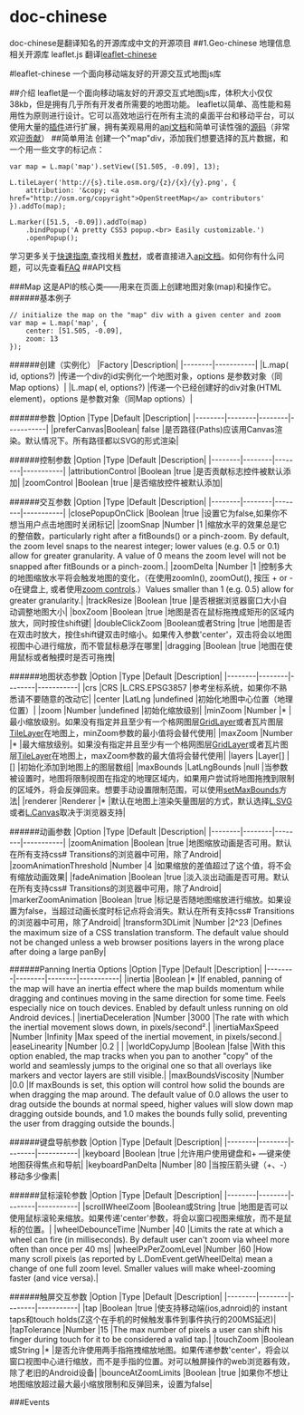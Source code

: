 # doc-chinese
doc-chinese是翻译知名的开源库成中文的开源项目
##1.Geo-chinese 地理信息相关开源库
leaflet.js 翻译[leaflet-chinese](https://github.com/unionTime/doc-chinese/blob/master/src/leaflet-chinese.md)

#leaflet-chinese
一个面向移动端友好的开源交互式地图js库

##介绍
leaflet是一个面向移动端友好的开源交互式地图js库，体积大小仅仅38kb，但是拥有几乎所有开发者所需要的地图功能。
leaflet以简单、高性能和易用性为原则进行设计。它可以高效地运行在所有主流的桌面平台和移动平台，可以使用大量的[插件](http://leafletjs.com/plugins.html)进行扩展，拥有美观易用的[api文档](http://leafletjs.com/reference-1.2.0.html)和简单可读性强的[源码](https://github.com/Leaflet/Leaflet)（非常欢迎[贡献](https://github.com/Leaflet/Leaflet/blob/master/CONTRIBUTING.md)）
##简单用法
创建一个"map"div，添加我们想要选择的瓦片数据，和一个用一些文字的标记点：
```
var map = L.map('map').setView([51.505, -0.09], 13);

L.tileLayer('http://{s}.tile.osm.org/{z}/{x}/{y}.png', {
    attribution: '&copy; <a href="http://osm.org/copyright">OpenStreetMap</a> contributors'
}).addTo(map);

L.marker([51.5, -0.09]).addTo(map)
    .bindPopup('A pretty CSS3 popup.<br> Easily customizable.')
    .openPopup();
```

学习更多关于[快速指南](http://leafletjs.com/examples/quick-start/),查找相关[教材]()，或者直接进入[api文档](http://leafletjs.com/reference-1.2.0.html)。如何你有什么问题，可以先查看[FAQ](https://github.com/Leaflet/Leaflet/blob/master/FAQ.md)
##API文档

###Map
这是API的核心类——用来在页面上创建地图对象(map)和操作它。
######基本例子
```
// initialize the map on the "map" div with a given center and zoom
var map = L.map('map', {
    center: [51.505, -0.09],
    zoom: 13
});
```
######创建（实例化）
|Factory |Description|
|--------|-----------|
|L.map(<String> id, <Map options> options?)  |传递一个div的id实例化一个地图对象，options 是参数对象（同Map options）|
|L.map(<HTMLElement> el, <Map options> options?) |传递一个已经创建好的div对象(HTML element)，options 是参数对象（同Map options）|

######参数
|Option  |Type    |Default |Description|
|--------|--------|--------|-----------|
|preferCanvas|Boolean| false   |是否路径(Paths)应该用Canvas渲染。默认情况下。所有路径都以SVG的形式渲染|

######控制参数
|Option  |Type    |Default |Description|
|--------|--------|--------|-----------|
|attributionControl  |Boolean |true    |是否贡献标志控件被默认添加|
|zoomControl |Boolean |true    |是否缩放控件被默认添加|

######交互参数
|Option  |Type    |Default |Description|
|--------|--------|--------|-----------|
|closePopupOnClick   |Boolean |true  |设置它为false,如果你不想当用户点击地图时关闭标记|
|zoomSnap    |Number  |1   |缩放水平的效果总是它的整倍数，particularly right after a fitBounds() or a pinch-zoom. By default, the zoom level snaps to the nearest integer; lower values (e.g. 0.5 or 0.1) allow for greater granularity. A value of 0 means the zoom level will not be snapped after fitBounds or a pinch-zoom.|
|zoomDelta   |Number  |1   |控制多大的地图缩放水平将会触发地图的变化，（在使用zoomIn(), zoomOut(), 按压 + or - o在键盘上, 或者使用[zoom controls](http://leafletjs.com/reference-1.2.0.html#control-zoom).）Values smaller than 1 (e.g. 0.5) allow for greater granularity.|
|trackResize |Boolean |true    |是否根据浏览器窗口大小自动调整地图大小|
|boxZoom |Boolean |true    |地图是否在鼠标拖拽成矩形的区域内放大，同时按住shift键|
|doubleClickZoom |Boolean或者String  |true    |地图是否在双击时放大，按住shift键双击时缩小。如果传入参数'center'，双击将会以地图视图中心进行缩放，而不管鼠标悬浮在哪里|
|dragging    |Boolean |true    |地图在使用鼠标或者触摸时是否可拖拽|

######地图状态参数
|Option  |Type    |Default |Description|
|--------|--------|--------|-----------|
|crs |CRS |L.CRS.EPSG3857  |参考坐标系统，如果你不熟悉请不要随意的改动它|
|center  |LatLng  |undefined   |初始化地图中心位置（地理位置）|
|zoom    |Number  |undefined   |初始化缩放级别|
|minZoom |Number  |*   |最小缩放级别。如果没有指定并且至少有一个格网图层[GridLayer](http://leafletjs.com/reference-1.2.0.html#gridlayer)或者瓦片图层[TileLayer](http://leafletjs.com/reference-1.2.0.html#tilelayer)在地图上，minZoom参数的最小值将会替代使用|
|maxZoom |Number  |*   |最大缩放级别。如果没有指定并且至少有一个格网图层[GridLayer](http://leafletjs.com/reference-1.2.0.html#gridlayer)或者瓦片图层[TileLayer](http://leafletjs.com/reference-1.2.0.html#tilelayer)在地图上，maxZoom参数的最大值将会替代使用|
|layers  |Layer[] |[]  |初始化添加到地图上的图层数组|
|maxBounds   |LatLngBounds    |null    |当参数被设置时，地图将限制视图在指定的地理区域内，如果用户尝试将地图拖拽到限制的区域外，将会反弹回来。想要手动设置限制范围，可以使用[setMaxBounds](http://leafletjs.com/reference-1.2.0.html#map-setmaxbounds)方法|
|renderer    |Renderer    |*   |默认在地图上渲染矢量图层的方式，默认选择[L.SVG](http://leafletjs.com/reference-1.2.0.html#svg)或者[L.Canvas](http://leafletjs.com/reference-1.2.0.html#canvas)取决于浏览器支持|

######动画参数
|Option  |Type    |Default |Description|
|--------|--------|--------|-----------|
|zoomAnimation   |Boolean |true    |地图缩放动画是否可用。默认在所有支持css# Transitions的浏览器中可用，除了Android|
|zoomAnimationThreshold  |Number  |4   |如果缩放的差值超过了这个值，将不会有缩放动画效果|
|fadeAnimation   |Boolean |true    |淡入淡出动画是否可用。默认在所有支持css# Transitions的浏览器中可用，除了Android|
|markerZoomAnimation |Boolean |true    |标记是否随地图缩放进行缩放。如果设置为false，当超过动画长度时标记点将会消失。默认在所有支持css# Transitions的浏览器中可用，除了Android|
|transform3DLimit    |Number  |2^23    |Defines the maximum size of a CSS translation transform. The default value should not be changed unless a web browser positions layers in the wrong place after doing a large panBy|

######Panning Inertia Options
|Option  |Type    |Default |Description|
|--------|--------|--------|-----------|
|inertia |Boolean |*   |If enabled, panning of the map will have an inertia effect where the map builds momentum while dragging and continues moving in the same direction for some time. Feels especially nice on touch devices. Enabled by default unless running on old Android devices.|
|inertiaDeceleration |Number  |3000    |The rate with which the inertial movement slows down, in pixels/second².|
|inertiaMaxSpeed |Number  |Infinity    |Max speed of the inertial movement, in pixels/second.|
|easeLinearity   |Number  |0.2 | |
|worldCopyJump   |Boolean |false   |With this option enabled, the map tracks when you pan to another "copy" of the world and seamlessly jumps to the original one so that all overlays like markers and vector layers are still visible.|
|maxBoundsViscosity  |Number  |0.0 |If maxBounds is set, this option will control how solid the bounds are when dragging the map around. The default value of 0.0 allows the user to drag outside the bounds at normal speed, higher values will slow down map dragging outside bounds, and 1.0 makes the bounds fully solid, preventing the user from dragging outside the bounds.|

######键盘导航参数
|Option  |Type    |Default |Description|
|--------|--------|--------|-----------|
|keyboard    |Boolean |true    |允许用户使用键盘和+ —键来使地图获得焦点和导航|
|keyboardPanDelta    |Number  |80  |当按压箭头键（+、-）移动多少像素|

######鼠标滚轮参数
|Option  |Type    |Default |Description|
|--------|--------|--------|-----------|
|scrollWheelZoom |Boolean或String  |true    |地图是否可以使用鼠标滚轮来缩放。如果传递'center'参数，将会以窗口视图来缩放，而不是鼠标的位置。|
|wheelDebounceTime   |Number  |40  |Limits the rate at which a wheel can fire (in milliseconds). By default user can't zoom via wheel more often than once per 40 ms|
|wheelPxPerZoomLevel |Number  |60  |How many scroll pixels (as reported by L.DomEvent.getWheelDelta) mean a change of one full zoom level. Smaller values will make wheel-zooming faster (and vice versa).|

######触屏交互参数
|Option  |Type    |Default |Description|
|--------|--------|--------|-----------|
|tap |Boolean |true    |使支持移动端(ios,adnroid)的 instant taps和touch holds(Z这个在手机的时候触发事件到事件执行的200MS延迟)|
|tapTolerance    |Number  |15  |The max number of pixels a user can shift his finger during touch for it to be considered a valid tap.|
|touchZoom   |Boolean或String  |*   |是否允许使用两手指拖拽缩放地图。如果传递参数'center'，将会以窗口视图中心进行缩放，而不是手指的位置。对可以触屏操作的web浏览器有效，除了老旧的Android设备|
|bounceAtZoomLimits  |Boolean |true    |如果你不想让地图缩放超过最大最小缩放限制和反弹回来，设置为false|

###Events